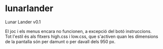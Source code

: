 # lunarlander
Lunar Lander v0.1

El joc i els menus encara no funcionen, a excepció del botó instruccions. 
Tot l'estil és als fitxers high.css i low.css, que s'activen quan les dimensions de la pantalla són per damunt o per davall dels 950 px. 
